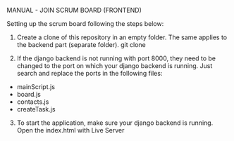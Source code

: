MANUAL - JOIN SCRUM BOARD (FRONTEND)

Setting up the scrum board following the steps below:

1. Create a clone of this repository in an empty folder. The same applies to the backend part (separate folder).
git clone

3. If the django backend is not running with port 8000, they need to be changed to the port on which your django backend is running. Just search and replace the ports in the following files:
- mainScript.js
- board.js
- contacts.js
- createTask.js
  
3. To start the application, make sure your django backend is running. Open the index.html with Live Server
